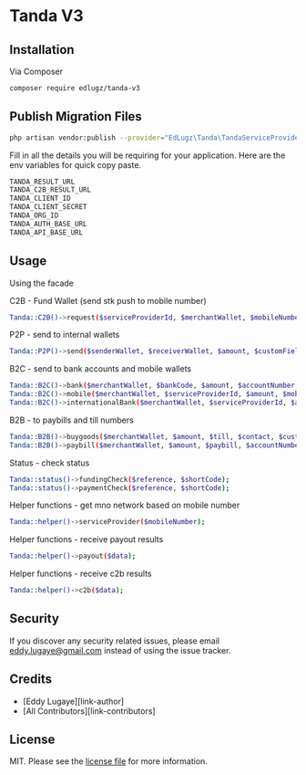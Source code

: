 # Tanda V3

## Installation

Via Composer

```bash
composer require edlugz/tanda-v3
```

## Publish Migration Files

```bash
php artisan vendor:publish --provider="EdLugz\Tanda\TandaServiceProvider" --tag="migrations"
```

Fill in all the details you will be requiring for your application. Here are the env variables for quick copy paste.

```bash
TANDA_RESULT_URL
TANDA_C2B_RESULT_URL
TANDA_CLIENT_ID
TANDA_CLIENT_SECRET
TANDA_ORG_ID
TANDA_AUTH_BASE_URL
TANDA_API_BASE_URL
```


## Usage

Using the facade

C2B - Fund Wallet (send stk push to mobile number)
```bash
Tanda::C2B()->request($serviceProviderId, $merchantWallet, $mobileNumber, $amount, $customFieldsKeyValue = []);
```

P2P -  send to internal wallets
```bash
Tanda::P2P()->send($senderWallet, $receiverWallet, $amount, $customFieldsKeyValue = []);
```

B2C -  send to bank accounts and mobile wallets
```bash
Tanda::B2C()->bank($merchantWallet, $bankCode, $amount, $accountNumber, $narration, $customFieldsKeyValue = []);
Tanda::B2C()->mobile($merchantWallet, $serviceProviderId, $amount, $mobileNumber, $customFieldsKeyValue = []);
Tanda::B2C()->internationalBank($merchantWallet, $serviceProviderId, $amount, $mobileNumber, $customFieldsKeyValue = []);
```

B2B - to paybills and till numbers
```bash
Tanda::B2B()->buygoods($merchantWallet, $amount, $till, $contact, $customFieldsKeyValue = []);
Tanda::B2B()->paybill($merchantWallet, $amount, $paybill, $accountNumber, $contact, $customFieldsKeyValue = []);
```

Status - check status
```bash
Tanda::status()->fundingCheck($reference, $shortCode);
Tanda::status()->paymentCheck($reference, $shortCode);
```

Helper functions - get mno network based on mobile number
```bash
Tanda::helper()->serviceProvider($mobileNumber);
```

Helper functions - receive payout results
```bash
Tanda::helper()->payout($data);
```

Helper functions - receive c2b results
```bash
Tanda::helper()->c2b($data);
```

## Security

If you discover any security related issues, please email eddy.lugaye@gmail.com instead of using the issue tracker.


## Credits

- [Eddy Lugaye][link-author]
- [All Contributors][link-contributors]


## License

MIT. Please see the [license file](license.md) for more information.
